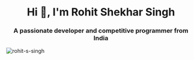 <h1 align="center">Hi 👋, I'm Rohit Shekhar Singh</h1>
<h3 align="center">A passionate developer and competitive programmer from India</h3>

<p align="left"> <img src="https://komarev.com/ghpvc/?username=rohit-s-singh&label=Profile%20views&color=0e75b6&style=flat" alt="rohit-s-singh" /> </p>
